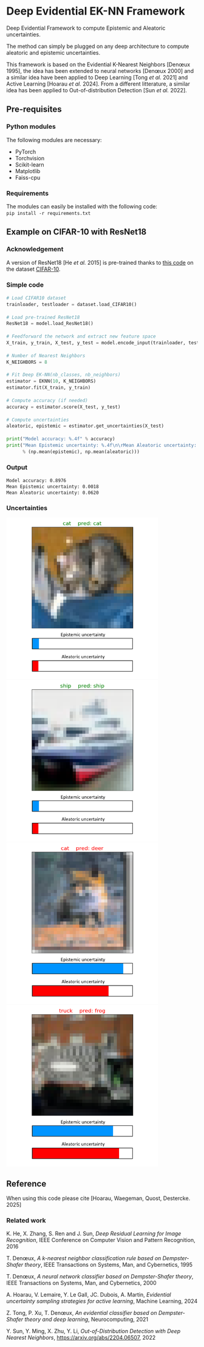 # Deep Evidential EK-NN Framework
Deep Evidential Framework to compute Epistemic and Aleatoric uncertainties.  

The method can simply be plugged on any deep architecture to compute aleatoric and epistemic uncertainties.  

This framework is based on the Evidential K-Nearest Neighbors [Denœux 1995], the idea has been extended to neural networks [Denœux 2000] and a similar idea have been applied to Deep Learning [Tong _et al._ 2021] and Active Learning [Hoarau _et al._ 2024]. From a different litterature, a similar idea has been applied to Out-of-distribution Detection [Sun _et al._ 2022].

## Pre-requisites

### Python modules

The following modules are necessary:
- PyTorch
- Torchvision
- Scikit-learn
- Matplotlib
- Faiss-cpu

### Requirements

The modules can easily be installed with the following code:  
```pip install -r requirements.txt```

## Example on CIFAR-10 with ResNet18

### Acknowledgement

A version of ResNet18 [He _et al._ 2015] is pre-trained thanks to [this code](https://github.com/kuangliu/pytorch-cifar) on the dataset [CIFAR-10](https://www.cs.toronto.edu/~kriz/cifar.html).

### Simple code

```python
# Load CIFAR10 dataset
trainloader, testloader = dataset.load_CIFAR10()

# Load pre-trained ResNet18
ResNet18 = model.load_ResNet18()

# Feedforward the network and extract new feature space
X_train, y_train, X_test, y_test = model.encode_input(trainloader, testloader, ResNet18)

# Number of Nearest Neighbors
K_NEIGHBORS = 8

# Fit Deep EK-NN(nb_classes, nb_neighbors)
estimator = EKNN(10, K_NEIGHBORS)
estimator.fit(X_train, y_train)

# Compute accuracy (if needed)
accuracy = estimator.score(X_test, y_test)

# Compute uncertainties
aleatoric, epistemic = estimator.get_uncertainties(X_test)

print("Model accuracy: %.4f" % accuracy)
print("Mean Epistemic uncertainty: %.4f\n\rMean Aleatoric uncertainty: %.4f" 
      % (np.mean(epistemic), np.mean(aleatoric)))
```

### Output

```
Model accuracy: 0.8976
Mean Epistemic uncertainty: 0.0018
Mean Aleatoric uncertainty: 0.0620
```

### Uncertainties

<img src="images/fig1.png" alt="fig1" width="400" /><img src="images/fig2.png" alt="fig2" width="400" />  
<img src="images/fig3.png" alt="fig3" width="400" /><img src="images/fig4.png" alt="fig4" width="400" />


## Reference

When using this code please cite [Hoarau, Waegeman, Quost, Destercke. 2025]

### Related work

K. He, X. Zhang, S. Ren and J. Sun, _Deep Residual Learning for Image Recognition_, IEEE Conference on Computer Vision and Pattern Recognition, 2016

T. Denœux, _A k-nearest neighbor classification rule based on Dempster-Shafer theory_,  IEEE Transactions on Systems, Man, and Cybernetics, 1995

T. Denœux, _A neural network classifier based on Dempster-Shafer theory_, IEEE Transactions on Systems, Man, and Cybernetics, 2000

A. Hoarau, V. Lemaire, Y. Le Gall, JC. Dubois, A. Martin, _Evidential uncertainty sampling strategies for active learning_, Machine Learning, 2024

Z. Tong, P. Xu, T. Denœux, _An evidential classifier based on Dempster-Shafer theory and deep learning_, Neurocomputing, 2021

Y. Sun, Y. Ming, X. Zhu, Y. Li, _Out-of-Distribution Detection with Deep Nearest Neighbors_, https://arxiv.org/abs/2204.06507, 2022
